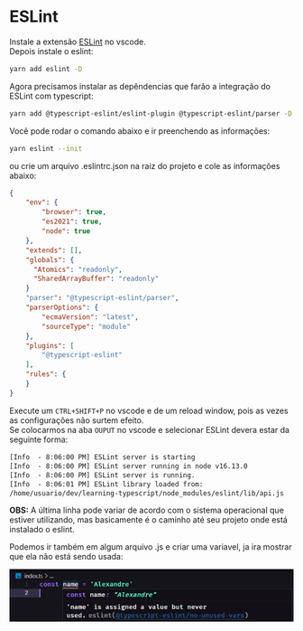 # ESLint

Instale a extensão [ESLint](https://marketplace.visualstudio.com/items?itemName=dbaeumer.vscode-eslint) no vscode.\
Depois instale o eslint:

```sh
yarn add eslint -D
```

Agora precisamos instalar as depêndencias que farão a integração do ESLint com typescript:

```sh
yarn add @typescript-eslint/eslint-plugin @typescript-eslint/parser -D
```

Você pode rodar o comando abaixo e ir preenchendo as informações:

```sh
yarn eslint --init
```

ou crie um arquivo .eslintrc.json na raiz do projeto e cole as informações abaixo:

```json
{
    "env": {
        "browser": true,
        "es2021": true,
        "node": true
    },
    "extends": [],
    "globals": {
      "Atomics": "readonly",
      "SharedArrayBuffer": "readonly"
    }
    "parser": "@typescript-eslint/parser",
    "parserOptions": {
        "ecmaVersion": "latest",
        "sourceType": "module"
    },
    "plugins": [
        "@typescript-eslint"
    ],
    "rules": {
    }
}

```

Execute um ```CTRL+SHIFT+P``` no vscode e de um reload window, pois as vezes as configurações não surtem efeito.\
Se colocarmos na aba ```OUPUT``` no vscode e selecionar ESLint devera estar da seguinte forma:

```log
[Info  - 8:06:00 PM] ESLint server is starting
[Info  - 8:06:00 PM] ESLint server running in node v16.13.0
[Info  - 8:06:00 PM] ESLint server is running.
[Info  - 8:06:01 PM] ESLint library loaded from: /home/usuario/dev/learning-typescript/node_modules/eslint/lib/api.js
```

**OBS:** A última linha pode variar de acordo com o sistema operacional que estiver utilizando, mas basicamente é o caminho até seu projeto onde está instalado o eslint.

Podemos ir também em algum arquivo .js e criar uma variavel, ja ira mostrar que ela não está sendo usada:

<img src="./assets/eslint.png">
